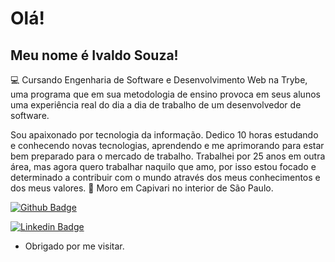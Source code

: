 # Olá!

 

## Meu nome é Ivaldo Souza!

 

:computer:  Cursando Engenharia de Software e Desenvolvimento Web na Trybe, uma programa que em sua metodologia de ensino provoca em seus alunos uma experiência real do dia a dia de trabalho de um desenvolvedor de software.

Sou apaixonado por tecnologia da informação. Dedico 10 horas estudando e conhecendo novas tecnologias, aprendendo e me aprimorando para estar bem preparado para o mercado de trabalho.
Trabalhei por 25 anos em outra área, mas agora quero trabalhar naquilo que amo, por isso estou focado e determinado a contribuir com o mundo através dos meus conhecimentos e dos meus valores.
:house_with_garden: Moro em Capivari no interior de São Paulo.

[![Github Badge](https://img.shields.io/badge/-Github-000?style=flat-square&logo=Github&logoColor=white&link=https://github.com/IvaldoSouza)](https://github.com/IvaldoSouza)

[![Linkedin Badge](https://img.shields.io/badge/-LinkedIn-blue?style=flat-square&logo=Linkedin&logoColor=white&link=https://www.linkedin.com/in/ivaldo-souza)]( https://www.linkedin.com/in/ivaldo-souza)



- Obrigado por me visitar.
